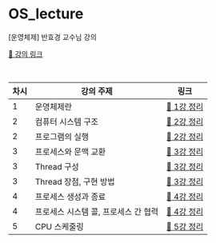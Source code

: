 # OS_lecture
[운영체제] 반효경 교수님 강의

[📎 강의 링크](http://www.kocw.net/home/search/kemView.do?kemId=1046323)

<br>

차시 | 강의 주제 | 링크 |
--- | --- | --- |
1 | 운영체제란 | [📎  1강 정리](https://github.com/jimeaning/OS_lecture/blob/main/1/IntroductiontoOperatingSystems.md)
2 | 컴퓨터 시스템 구조 | [📎 2강 정리](https://github.com/jimeaning/OS_lecture/blob/main/2/SystemStructure%26ProgramExecution1.md)
2 | 프로그램의 실행 | [📎 2강 정리](https://github.com/jimeaning/OS_lecture/blob/main/2/SystemStructure%26ProgramExecution2.md)
3 | 프로세스와 문맥 교환 | [📎 3강 정리](https://github.com/jimeaning/OS_lecture/blob/main/3/Process1.md)
3 | Thread 구성 | [📎 3강 정리](https://github.com/jimeaning/OS_lecture/blob/main/3/Process2.md)
3 | Thread 장점, 구현 방법 | [📎 3강 정리](https://github.com/jimeaning/OS_lecture/blob/main/3/Process3.md)
4 | 프로세스 생성과 종료 | [📎 4강 정리](https://github.com/jimeaning/OS_lecture/blob/main/4/ProcessManagement1.md)
4 | 프로세스 시스템 콜, 프로세스 간 협력 | [📎 4강 정리](https://github.com/jimeaning/OS_lecture/blob/main/4/ProcessManagement2.md)
5 | CPU 스케줄링 | [📎 5강 정리](https://github.com/jimeaning/OS_lecture/blob/main/5/CPUScheduling.md)
